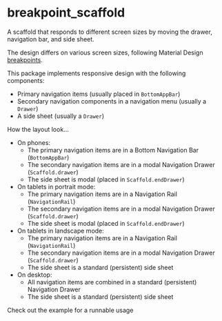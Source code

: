 # breakpoint_scaffold

A scaffold that responds to different screen sizes by moving the drawer, navigation bar, and side sheet. 

The design differs on various screen sizes, following Material Design [breakpoints](https://material.io/design/layout/responsive-layout-grid.html#breakpoints).

This package implements responsive design with the following components: 
- Primary navigation items (usually placed in `BottomAppBar`) 
- Secondary navigation components in a navigation menu (usually a `Drawer`)
- A side sheet (usually a `Drawer`)

How the layout look...
- On phones: 
	- The primary navigation items are in a Bottom Navigation Bar (`BottomAppBar`)
	- The secondary navigation items are in a modal Navigation Drawer (`Scaffold.drawer`)
	- The side sheet is modal (placed in `Scaffold.endDrawer`)
- On tablets in portrait mode: 
	- The primary navigation items are in a Navigation Rail (`NavigationRail`)
	- The secondary navigation items are in a modal Navigation Drawer (`Scaffold.drawer`)
	- The side sheet is modal (placed in `Scaffold.endDrawer`)
- On tablets in landscape mode:
	- The primary navigation items are in a Navigation Rail (`NavigationRail`)
	- The secondary navigation items are in a modal Navigation Drawer (`Scaffold.drawer`)
	- The side sheet is a standard (persistent) side sheet 
- On desktop: 
	- All navigation items are combined in a standard (persistent) Navigation Drawer
	- The side sheet is a standard (persistent) side sheet

Check out the example for a runnable usage
